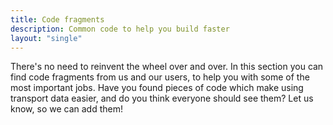 ```yaml
---
title: Code fragments
description: Common code to help you build faster
layout: "single"
---
```


There's no need to reinvent the wheel over and over. In this section you can find code fragments from us and our users,
to help you with some of the most important jobs. Have you found pieces of code which make using transport data easier,
and do you think everyone should see them? Let us know, so we can add them!
